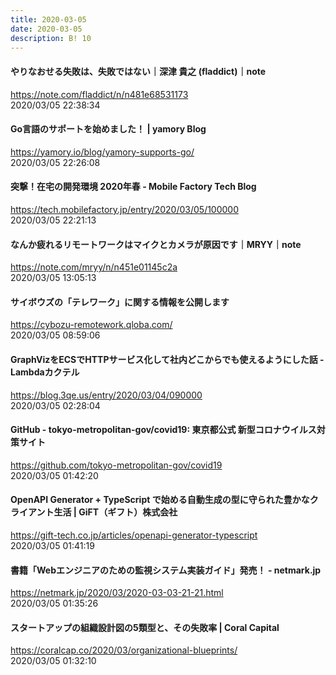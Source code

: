 ```yaml
---
title: 2020-03-05
date: 2020-03-05
description: B! 10
---
```


#### やりなおせる失敗は、失敗ではない｜深津 貴之 (fladdict)｜note
https://note.com/fladdict/n/n481e68531173<br>
2020/03/05 22:38:34<br>


#### Go言語のサポートを始めました！ | yamory Blog
https://yamory.io/blog/yamory-supports-go/<br>
2020/03/05 22:26:08<br>


#### 突撃！在宅の開発環境 2020年春 - Mobile Factory Tech Blog
https://tech.mobilefactory.jp/entry/2020/03/05/100000<br>
2020/03/05 22:21:13<br>


#### なんか疲れるリモートワークはマイクとカメラが原因です｜MRYY｜note
https://note.com/mryy/n/n451e01145c2a<br>
2020/03/05 13:05:13<br>


#### サイボウズの「テレワーク」に関する情報を公開します
https://cybozu-remotework.qloba.com/<br>
2020/03/05 08:59:06<br>


#### GraphVizをECSでHTTPサービス化して社内どこからでも使えるようにした話 - Lambdaカクテル
https://blog.3qe.us/entry/2020/03/04/090000<br>
2020/03/05 02:28:04<br>


#### GitHub - tokyo-metropolitan-gov/covid19: 東京都公式 新型コロナウイルス対策サイト
https://github.com/tokyo-metropolitan-gov/covid19<br>
2020/03/05 01:42:20<br>


#### OpenAPI Generator + TypeScript で始める自動生成の型に守られた豊かなクライアント生活 | GiFT（ギフト）株式会社
https://gift-tech.co.jp/articles/openapi-generator-typescript<br>
2020/03/05 01:41:19<br>


#### 書籍「Webエンジニアのための監視システム実装ガイド」発売！ - netmark.jp
https://netmark.jp/2020/03/2020-03-03-21-21.html<br>
2020/03/05 01:35:26<br>


#### スタートアップの組織設計図の5類型と、その失敗率 | Coral Capital
https://coralcap.co/2020/03/organizational-blueprints/<br>
2020/03/05 01:32:10<br>


